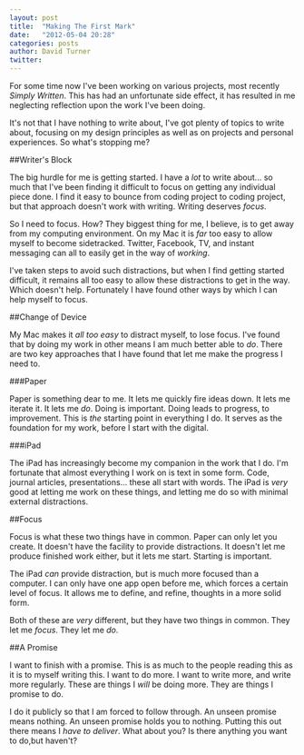 ```yaml
---
layout: post
title:  "Making The First Mark"
date:   "2012-05-04 20:28"
categories: posts
author: David Turner
twitter:
---
```

For some time now I've been working on various projects, most recently *Simply Written*. This has had an unfortunate side effect, it has resulted in me neglecting reflection upon the work I've been doing.

It's not that I have nothing to write about, I've got plenty of topics to write about, focusing on my design principles as well as on projects and personal experiences. So what's stopping me?

##Writer's Block

The big hurdle for me is getting started. I have a *lot* to write about... so much that I've been finding it difficult to focus on getting any individual piece done. I find it easy to bounce from coding project to coding project, but that approach doesn't work with writing. Writing deserves *focus*.

So I need to focus. How? They biggest thing for me, I believe, is to get away from my computing environment. On my Mac it is *far* too easy to allow myself to become sidetracked. Twitter, Facebook, TV, and instant messaging can all to easily get in the way of *working*.

I've taken steps to avoid such distractions, but when I find getting started difficult, it remains all too easy to allow these distractions to get in the way. Which doesn't help. Fortunately I have found other ways by which I can help myself to focus.

##Change of Device

My Mac makes it *all too easy* to distract myself, to lose focus. I've found that by doing my work in other means I am much better able to *do*. There are two key approaches that I have found that let me make the progress I need to.

###Paper

Paper is something dear to me. It lets me quickly fire ideas down. It lets me iterate it. It lets me *do*. Doing is important. Doing leads to progress, to improvement. This is *the* starting point in everything I do. It serves as the foundation for my work, before I start with the digital.

###iPad

The iPad has increasingly become my companion in the work that I do. I'm fortunate that almost everything I work on is text in some form. Code, journal articles, presentations... these all start with words. The iPad is *very* good at letting me work on these things, and letting me do so with minimal external distractions.

##Focus

Focus is what these two things have in common. Paper can only let you create. It doesn't have the facility to provide distractions. It doesn't let me produce finished work either, but it lets me start. Starting is important.

The iPad *can* provide distraction, but is much more focused than a computer. I can only have one app open before me, which forces a certain level of focus. It allows me to define, and refine, thoughts in a more solid form.

Both of these are *very* different, but they have two things in common. They let me *focus*. They let me *do*.

##A Promise

I want to finish with a promise. This is as much to the people reading this as it is to myself writing this. I want to do more. I want to write more, and write more regularly. These are things I *will* be doing more. They are things I promise to do.

I do it publicly so that I am forced to follow through. An unseen promise means nothing. An unseen promise holds you to nothing. Putting this out there means I *have to deliver*. What about you? Is there anything you want to do,but haven't?

[0]: /making-the-first-mark/